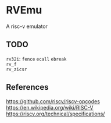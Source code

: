 # RVEmu
A risc-v emulator

## TODO
`rv32i`: `fence` `ecall` `ebreak`  
`rv_f`  
`rv_zicsr`  

## References
https://github.com/riscv/riscv-opcodes  
https://en.wikipedia.org/wiki/RISC-V  
https://riscv.org/technical/specifications/  